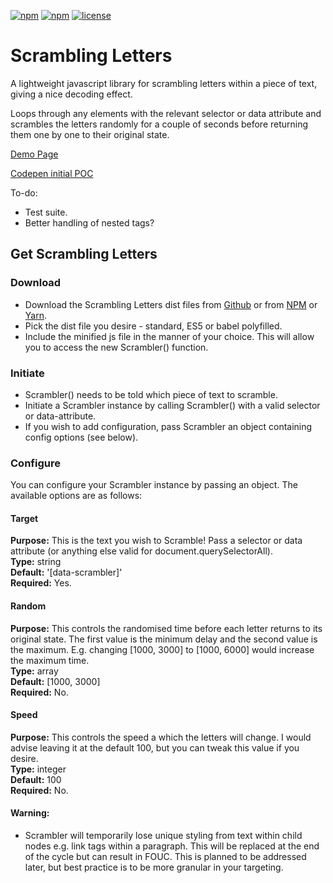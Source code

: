 
[![npm](https://img.shields.io/npm/dt/scrambling-letters.svg)]()
[![npm](https://img.shields.io/npm/v/scrambling-letters.svg)]()
[![license](https://img.shields.io/github/license/recidvst/scrambling-letters.svg)]()

# Scrambling Letters
A lightweight javascript library for scrambling letters within a piece of text, giving a nice decoding effect.

Loops through any elements with the relevant selector or data attribute and scrambles the letters randomly for a couple of seconds before returning them one by one to their original state.

[Demo Page](https://recidvst.github.io/scrambling-letters 'Scrambling Letters demo')

[Codepen initial POC](https://codepen.io/Recidvst/pen/ZrjmJj "Scrambling Letters Codepen")


To-do:
- Test suite.
- Better handling of nested tags?


## Get Scrambling Letters

### Download
- Download the Scrambling Letters dist files from [Github](https://github.com/Recidvst/scrambling-letters/archive/master.zip 'Github download') or from [NPM](https://www.npmjs.com/package/scrambling-letters 'npm download') or [Yarn](https://yarnpkg.com/en/package/scrambling-letters 'yarn download').
- Pick the dist file you desire - standard, ES5 or babel polyfilled.
- Include the minified js file in the manner of your choice. This will allow you to access the new Scrambler() function.

### Initiate
- Scrambler() needs to be told which piece of text to scramble.
- Initiate a Scrambler instance by calling Scrambler() with a valid selector or data-attribute. 
- If you wish to add configuration, pass Scrambler an object containing config options (see below).

### Configure
You can configure your Scrambler instance by passing an object. The available options are as follows:

#### Target
**Purpose:** This is the text you wish to Scramble! Pass a selector or data attribute (or anything else valid for document.querySelectorAll).    
**Type:** string  
**Default:** '[data-scrambler]'  
**Required:** Yes.  
#### Random
**Purpose:** This controls the randomised time before each letter returns to its original state. The first value is the minimum delay and the second value is the maximum. E.g. changing [1000, 3000] to [1000, 6000] would increase the maximum time.  
**Type:** array  
**Default:** [1000, 3000]  
**Required:** No.   
#### Speed
**Purpose:** This controls the speed a which the letters will change. I would advise leaving it at the default 100, but you can tweak this value if you desire.  
**Type:** integer  
**Default:** 100  
**Required:** No.  

#### Warning:
- Scrambler will temporarily lose unique styling from text within child nodes e.g. link tags within a paragraph. This will be replaced at the end of the cycle but can result in FOUC. This is planned to be addressed later, but best practice is to be more granular in your targeting.